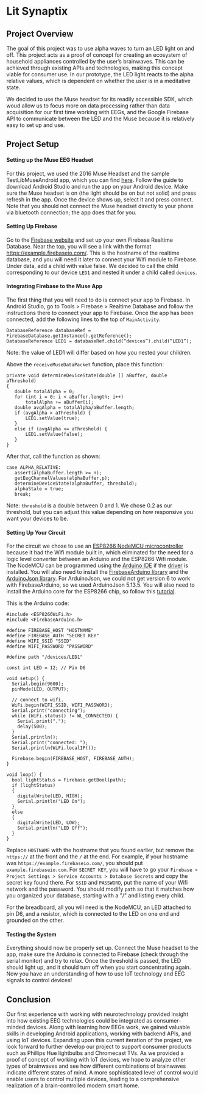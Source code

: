 # Lit Synaptix

## Project Overview
The goal of this project was to use alpha waves to turn an LED light on and off. This project acts as a proof of concept for creating an ecosystem of household appliances controlled by the user’s brainwaves. This can be achieved through existing APIs and technologies, making this concept viable for consumer use. In our prototype, the LED light reacts to the alpha relative values, which is dependent on whether the user is in a meditative state. 

We decided to use the Muse headset for its readily accessible SDK, which woud allow us to focus more on data processing rather than data acquisition for our first time working with EEGs, and the Google Firebase API to communicate between the LED and the Muse because it is relatively easy to set up and use.

## Project Setup
#### Setting up the Muse EEG Headset
For this project, we used the 2016 Muse Headset and the sample TestLibMuseAndroid app, which you can find 
[here](http://developer.choosemuse.com/sdk/android/getting-started-with-libmuse-android). Follow the guide to download Android Studio and run the app on your Android device. Make sure the Muse headset is on (the light should be on but not solid) and press refresh in the app. Once the device shows up, select it and press connect. Note that you should not connect the Muse headset directly to your phone via bluetooth connection; the app does that for you.

#### Setting Up Firebase
Go to the [Firebase website](firebase.google.com) and set up your own Firebase Realtime Database. Near the top, you will see a link with the format https://example.firebaseio.com/. This is the hostname of the realtime database, and you will need it later to connect your Wifi module to Firebase. Under data, add a child with value false. We decided to call the child corresponding to our device `LED1` and nested it under a child called `devices`. 

#### Integrating Firebase to the Muse App
The first thing that you will need to do is connect your app to Firebase. In Android Studio, go to Tools > Firebase > Realtime Database and follow the instructions there to connect your app to Firebase. Once the app has been connected, add the following lines to the top of `MainActivity`.

```
DatabaseReference databaseRef = FirebaseDatabase.getInstance().getReference();
DatabaseReference LED1 = databaseRef.child(“devices”).child(“LED1”);
```
Note: the value of LED1 will differ based on how you nested your children.

Above the `receiveMuseDataPacket` function, place this function:

```
private void determineDeviceState(double [] aBuffer, double aThreshold)
{
   double totalAlpha = 0;
   for (int i = 0; i < aBuffer.length; i++)
       totalAlpha += aBuffer[i];
   double avgAlpha = totalAlpha/aBuffer.length;
   if (avgAlpha > aThreshold) {
       LED1.setValue(true);
   }
   else if (avgAlpha <= aThreshold) {
       LED1.setValue(false);
   }
}
```
After that, call the function as shown:

```
case ALPHA_RELATIVE:
   assert(alphaBuffer.length >= n);
   getEegChannelValues(alphaBuffer,p);
   determineDeviceState(alphaBuffer, threshold);
   alphaStale = true;
   break;
```

Note: `threshold` is a double between 0 and 1. We chose 0.2 as our threshold, but you can adjust this value depending on how responsive you want your devices to be.

#### Setting Up Your Circuit
For the circuit we chose to use an [ESP8266 NodeMCU microcontroller](https://www.amazon.com/gp/product/B010N1SPRK/ref=ppx_yo_dt_b_asin_title_o00_s00?ie=UTF8&psc=1) because it had the Wifi module built in, which eliminated for the need for a logic level converter between an Arduino and the ESP8266 Wifi module. The NodeMCU can be programmed using the [Arduino IDE](https://www.arduino.cc/en/main/software) if the [driver](https://www.silabs.com/products/development-tools/software/usb-to-uart-bridge-vcp-drivers) is installed. You will also need to install the 
[FirebaseArduino library](https://github.com/FirebaseExtended/firebase-arduino/tree/master/examples/FirebaseDemo_ESP8266) and the [ArduinoJson library](https://www.arduinolibraries.info/libraries/arduino-json). For ArduinoJson, we could not get version 6 to work with FirebaseArduino, so we used ArduinoJson 5.13.5. You will also need to install the Arduino core for the ESP8266 chip, so follow this [tutorial](https://github.com/esp8266/Arduino#installing-with-boards-manager). 

This is the Arduino code:

```
#include <ESP8266WiFi.h>
#include <FirebaseArduino.h>

#define FIREBASE_HOST "HOSTNAME" 
#define FIREBASE_AUTH "SECRET KEY"
#define WIFI_SSID "SSID"
#define WIFI_PASSWORD "PASSWORD"

#define path "/devices/LED1"
  
const int LED = 12; // Pin D6

void setup() {
  Serial.begin(9600);
  pinMode(LED, OUTPUT);

  // connect to wifi.
  WiFi.begin(WIFI_SSID, WIFI_PASSWORD);
  Serial.print("connecting");
  while (WiFi.status() != WL_CONNECTED) {
    Serial.print(".");
    delay(500);
  }
  Serial.println();
  Serial.print("connected: ");
  Serial.println(WiFi.localIP());

  Firebase.begin(FIREBASE_HOST, FIREBASE_AUTH);
}

void loop() {
  bool lightStatus = Firebase.getBool(path);
  if (lightStatus)
  {
    digitalWrite(LED, HIGH);
    Serial.println("LED On");
  }
  else
  {
    digitalWrite(LED, LOW); 
    Serial.println("LED Off");
  }
}
```
Replace `HOSTNAME` with the hostname that you found earlier, but remove the `https://` at the front and the `/` at the end. For example, if your hostname was `https://example.firebaseio.com/`, you should put `example.firebaseio.com`. For `SECRET KEY`, you will have to go your `Firebase > Project Settings > Service Accounts > Database Secrets` and copy the secret key found there. For `SSID` and `PASSWORD`, put the name of your Wifi network and the password. You should modify `path` so that it matches how you organized your database, starting with a "/" and listing every child. 

For the breadboard, all you will need is the NodeMCU, an LED attached to pin D6, and a resistor, which is connected to the LED on one end and grounded on the other. 

#### Testing the System
Everything should now be properly set up. Connect the Muse headset to the app, make sure the Arduino is connected to Firebase (check through the serial monitor) and try to relax. Once the threshold is passed, the LED should light up, and it should turn off when you start concentrating again. Now you have an understanding of how to use IoT technology and EEG signals to control devices!

## Conclusion
Our first experience with working with neurotechnology provided insight into how existing EEG technologies could be integrated as consumer-minded devices. Along with learning how EEGs work, we gained valuable skills in developing Android applications, working with backend APIs, and using IoT devices. Expanding upon this current iteration of the project, we look forward to further develop our project to support consumer products such as Phillips Hue lightbulbs and Chromecast TVs. As we provided a proof of concept of working with IoT devices, we hope to analyze other types of brainwaves and see how different combinations of brainwaves indicate different states of mind. A more sophisticated level of control would enable users to control multiple devices, leading to a comprehensive realization of a brain-controlled modern smart home.

